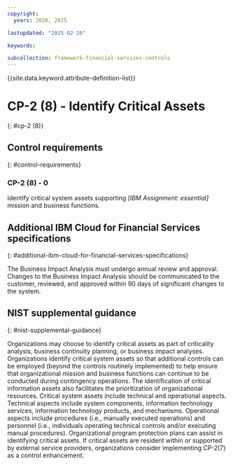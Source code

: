 ```yaml
---
copyright:
  years: 2020, 2025

lastupdated: "2025-02-26"

keywords:

subcollection: framework-financial-services-controls
---
```


{{site.data.keyword.attribute-definition-list}}

# CP-2 (8) -  Identify Critical Assets
{: #cp-2 (8)}

## Control requirements
{: #control-requirements}



### CP-2 (8) - 0


Identify critical system assets supporting _[IBM Assignment: essential]_ mission and business functions.






## Additional IBM Cloud for Financial Services specifications
{: #additional-ibm-cloud-for-financial-services-specifications}

The Business Impact Analysis must undergo annual review and approval.  Changes to the Business Impact Analysis should be communicated to the customer, reviewed, and approved within 90 days of significant changes to the system.  







## NIST supplemental guidance
{: #nist-supplemental-guidance}

Organizations may choose to identify critical assets as part of criticality analysis, business continuity planning, or business impact analyses. Organizations identify critical system assets so that additional controls can be employed (beyond the controls routinely implemented) to help ensure that organizational mission and business functions can continue to be conducted during contingency operations. The identification of critical information assets also facilitates the prioritization of organizational resources. Critical system assets include technical and operational aspects. Technical aspects include system components, information technology services, information technology products, and mechanisms. Operational aspects include procedures (i.e., manually executed operations) and personnel (i.e., individuals operating technical controls and/or executing manual procedures). Organizational program protection plans can assist in identifying critical assets. If critical assets are resident within or supported by external service providers, organizations consider implementing CP-2(7) as a control enhancement.
